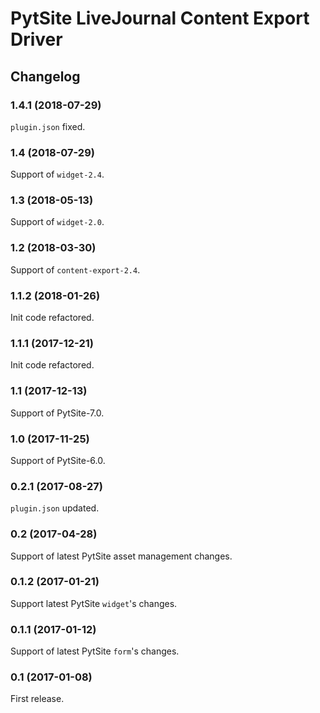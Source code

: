 # PytSite LiveJournal Content Export Driver


## Changelog


### 1.4.1 (2018-07-29)

`plugin.json` fixed.


### 1.4 (2018-07-29)

Support of `widget-2.4`.


### 1.3 (2018-05-13)

Support of `widget-2.0`.


### 1.2 (2018-03-30)

Support of `content-export-2.4`.


### 1.1.2 (2018-01-26)

Init code refactored.


### 1.1.1 (2017-12-21)

Init code refactored.


### 1.1 (2017-12-13)

Support of PytSite-7.0.


### 1.0 (2017-11-25)

Support of PytSite-6.0.


### 0.2.1 (2017-08-27)

`plugin.json` updated.


### 0.2 (2017-04-28)

Support of latest PytSite asset management changes.


### 0.1.2 (2017-01-21)

Support latest PytSite `widget`'s changes.


### 0.1.1 (2017-01-12)

Support of latest PytSite `form`'s changes.


### 0.1 (2017-01-08)

First release.
